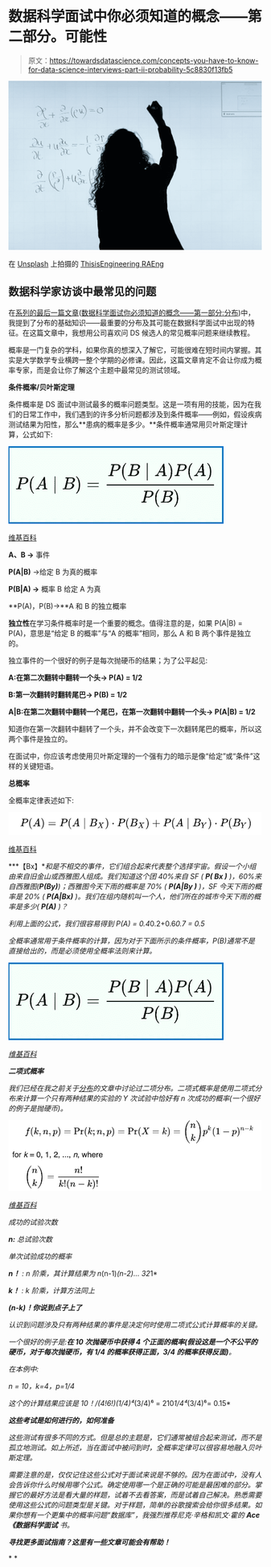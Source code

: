 # 数据科学面试中你必须知道的概念——第二部分。可能性

> 原文：<https://towardsdatascience.com/concepts-you-have-to-know-for-data-science-interviews-part-ii-probability-5c8830f13fb5>

![](img/74c9b56ecebf13d7822c90451dfd5857.png)

在 [Unsplash](https://unsplash.com?utm_source=medium&utm_medium=referral) 上拍摄的 [ThisisEngineering RAEng](https://unsplash.com/@thisisengineering?utm_source=medium&utm_medium=referral)

## 数据科学家访谈中最常见的问题

在[系列的最后一篇文章](/concepts-you-have-to-know-for-data-science-interviews-part-i-distribution-f4c28da3fc50)([数据科学面试你必须知道的概念——第一部分:分布](/concepts-you-have-to-know-for-data-science-interviews-part-i-distribution-f4c28da3fc50))中，我提到了分布的基础知识——最重要的分布及其可能在数据科学面试中出现的特征。在这篇文章中，我想用公司喜欢问 DS 候选人的常见概率问题来继续教程。

概率是一门复杂的学科，如果你真的想深入了解它，可能很难在短时间内掌握。其实是大学数学专业横跨一整个学期的必修课。因此，这篇文章肯定不会让你成为概率专家，而是会让你了解这个主题中最常见的测试领域。

**条件概率/贝叶斯定理**

条件概率是 DS 面试中测试最多的概率问题类型。这是一项有用的技能，因为在我们的日常工作中，我们遇到的许多分析问题都涉及到条件概率——例如，假设疾病测试结果为阳性，那么**患病的概率是多少。**条件概率通常用贝叶斯定理计算，公式如下:

![](img/ee6deb9b57be5b06244ed97cff570af0.png)

[维基百科](https://en.wikipedia.org/wiki/Bayes%27_theorem)

**A、B →** 事件

**P(A|B)** →给定 B 为真的概率

**P(B|A) →** 概率 B 给定 A 为真

**P(A)，P(B)→**A 和 B 的独立概率

**独立性**在学习条件概率时是一个重要的概念。值得注意的是，如果 P(A|B) = P(A)，意思是“给定 B 的概率”与“A 的概率”相同，那么 A 和 B 两个事件是独立的。

独立事件的一个很好的例子是每次抛硬币的结果；为了公平起见:

**A:在第二次翻转中翻转一个头→ P(A) = 1/2**

**B:第一次翻转时翻转尾巴→ P(B) = 1/2**

**A|B:在第二次翻转中翻转一个尾巴，在第一次翻转中翻转一个头→ P(A|B) = 1/2**

知道你在第一次翻转中翻转了一个头，并不会改变下一次翻转尾巴的概率，所以这两个事件是独立的。

在面试中，你应该考虑使用贝叶斯定理的一个强有力的暗示是像“给定”或“条件”这样的关键短语。

**总概率**

全概率定律表述如下:

![](img/2ada5e1c2b1049641282afb8d4bf7365.png)

[维基百科](https://en.wikipedia.org/wiki/Law_of_total_probability)

***【Bx】***和*是不相交的事件，它们组合起来代表整个选择宇宙。假设一个小组由来自旧金山或西雅图人组成。我们知道这个团 40%来自 SF ( **P( *Bx* )** )，60%来自西雅图(**P(By)**)；西雅图今天下雨的概率是 70% ( **P(A|By *)*** )，SF 今天下雨的概率是 20% ( **P(A|Bx)** )。我们在组内随机叫一个人，他们所在的城市今天下雨的概率是多少( **P(A)** )？*

*利用上面的公式，我们很容易得到 P(A) = 0.4*0.2+0.6*0.7 = 0.5*

*全概率通常用于条件概率的计算，因为对于下面所示的条件概率，P(B)通常不是直接给出的，而是必须使用全概率法则来计算。*

*![](img/ee6deb9b57be5b06244ed97cff570af0.png)*

*[维基百科](https://en.wikipedia.org/wiki/Bayes%27_theorem)*

***二项式概率***

*我们已经在我之前关于[分布](/concepts-you-have-to-know-for-data-science-interviews-part-i-distribution-f4c28da3fc50)的文章中讨论过二项分布。二项式概率是使用二项式分布来计算一个只有两种结果的实验的 Y 次试验中恰好有 n 次成功的概率(一个很好的例子是抛硬币)。*

*![](img/76db45b87fe864046df0956646bcddb0.png)*

*[维基百科](https://en.wikipedia.org/wiki/Binomial_distribution)*

*成功的试验次数*

***n:** 总试验次数*

*单次试验成功的概率*

***n！** : n 阶乘，其计算结果为 n*(n-1)*(n-2)… *3*2*1*

***k！** : k 阶乘，计算方法同上*

***(n-k)！你说到点子上了***

*认识到问题涉及只有两种结果的事件是决定何时使用二项式公式计算概率的关键。*

*一个很好的例子是:**在 10 次抛硬币中获得 4 个正面的概率(假设这是一个不公平的硬币，对于每次抛硬币，有 1/4 的概率获得正面，3/4 的概率获得反面)**。*

*在本例中:*

*n = 10，k=4，p=1/4*

*这个的计算结果应该是 10！/(4!*6!)*(1/4)⁴*(3/4)⁶ = 210*1/4⁴*(3/4)⁶= 0.15*

***这些考试是如何进行的，如何准备***

*这些测试有很多不同的方式。但是总的主题是，它们通常被组合起来测试，而不是孤立地测试。如上所述，当在面试中被问到时，全概率定律可以很容易地融入贝叶斯定理。*

*需要注意的是，仅仅记住这些公式对于面试来说是不够的。因为在面试中，没有人会告诉你什么时候用哪个公式。确定使用哪一个是正确的可能是最困难的部分。掌握它的最好方法是看大量的样题，试着不去看答案，而是试着自己解决。熟悉需要使用这些公式的问题类型是关键。对于样题，简单的谷歌搜索会给你很多结果。如果你想有一个更集中的概率问题“数据库”，我强烈推荐尼克·辛格和凯文·霍的 ***Ace《数据科学面试*** 书。*

***寻找更多面试指南？这里有一些文章可能会有帮助！***

*</concepts-you-have-to-know-for-data-science-interviews-part-i-distribution-f4c28da3fc50>  </take-home-exercises-can-make-or-break-your-ds-interviews-5aac8b63f6d1>  </the-ultimate-interview-prep-guide-for-data-scientists-and-data-analysts-18621db1da47>  </the-ultimate-interview-prep-guide-for-your-next-dream-data-job-be4b2c7f73a8> *